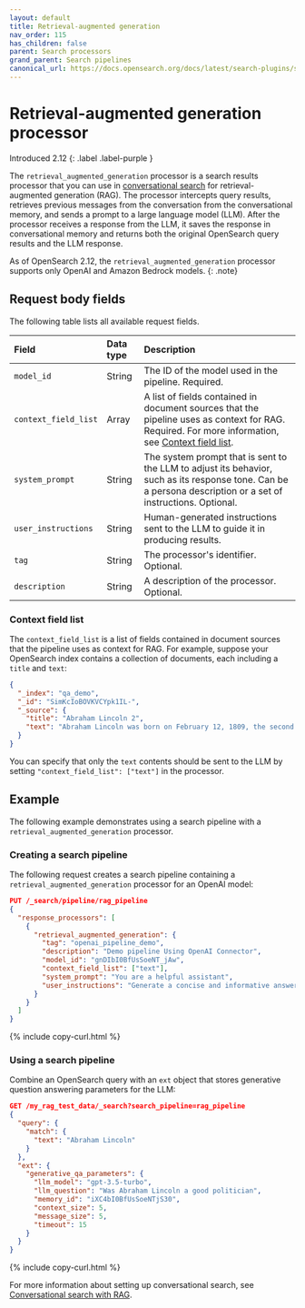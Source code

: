 ```yaml
---
layout: default
title: Retrieval-augmented generation
nav_order: 115
has_children: false
parent: Search processors
grand_parent: Search pipelines
canonical_url: https://docs.opensearch.org/docs/latest/search-plugins/search-pipelines/rag-processor/
---
```


# Retrieval-augmented generation processor
Introduced 2.12
{: .label .label-purple }

The `retrieval_augmented_generation` processor is a search results processor that you can use in [conversational search]({{site.url}}{{site.baseurl}}/search-plugins/conversational-search/) for retrieval-augmented generation (RAG). The processor intercepts query results, retrieves previous messages from the conversation from the conversational memory, and sends a prompt to a large language model (LLM). After the processor receives a response from the LLM, it saves the response in conversational memory and returns both the original OpenSearch query results and the LLM response.

As of OpenSearch 2.12, the `retrieval_augmented_generation` processor supports only OpenAI and Amazon Bedrock models.
{: .note}

## Request body fields

The following table lists all available request fields.

Field | Data type | Description
:--- | :--- | :---
`model_id` | String | The ID of the model used in the pipeline. Required.
`context_field_list` | Array | A list of fields contained in document sources that the pipeline uses as context for RAG. Required. For more information, see [Context field list](#context-field-list). 
`system_prompt` | String | The system prompt that is sent to the LLM to adjust its behavior, such as its response tone. Can be a persona description or a set of instructions. Optional.
`user_instructions` | String | Human-generated instructions sent to the LLM to guide it in producing results. 
`tag` | String | The processor's identifier. Optional.
`description` | String | A description of the processor. Optional.

### Context field list

The `context_field_list` is a list of fields contained in document sources that the pipeline uses as context for RAG. For example, suppose your OpenSearch index contains a collection of documents, each including a `title` and `text`:

```json
{
  "_index": "qa_demo",
  "_id": "SimKcIoBOVKVCYpk1IL-",
  "_source": {
    "title": "Abraham Lincoln 2",
    "text": "Abraham Lincoln was born on February 12, 1809, the second child of Thomas Lincoln and Nancy Hanks Lincoln, in a log cabin on Sinking Spring Farm near Hodgenville, Kentucky.[2] He was a descendant of Samuel Lincoln, an Englishman who migrated from Hingham, Norfolk, to its namesake, Hingham, Massachusetts, in 1638. The family then migrated west, passing through New Jersey, Pennsylvania, and Virginia.[3] Lincoln was also a descendant of the Harrison family of Virginia; his paternal grandfather and namesake, Captain Abraham Lincoln and wife Bathsheba (née Herring) moved the family from Virginia to Jefferson County, Kentucky.[b] The captain was killed in an Indian raid in 1786.[5] His children, including eight-year-old Thomas, Abraham's father, witnessed the attack.[6][c] Thomas then worked at odd jobs in Kentucky and Tennessee before the family settled in Hardin County, Kentucky, in the early 1800s.[6]\n"
  }
}
```

You can specify that only the `text` contents should be sent to the LLM by setting `"context_field_list": ["text"]` in the processor. 

## Example 

The following example demonstrates using a search pipeline with a `retrieval_augmented_generation` processor. 

### Creating a search pipeline 

The following request creates a search pipeline containing a `retrieval_augmented_generation` processor for an OpenAI model:

```json
PUT /_search/pipeline/rag_pipeline
{
  "response_processors": [
    {
      "retrieval_augmented_generation": {
        "tag": "openai_pipeline_demo",
        "description": "Demo pipeline Using OpenAI Connector",
        "model_id": "gnDIbI0BfUsSoeNT_jAw",
        "context_field_list": ["text"],
        "system_prompt": "You are a helpful assistant",
        "user_instructions": "Generate a concise and informative answer in less than 100 words for the given question"
      }
    }
  ]
}
```
{% include copy-curl.html %}

### Using a search pipeline

Combine an OpenSearch query with an `ext` object that stores generative question answering parameters for the LLM:

```json
GET /my_rag_test_data/_search?search_pipeline=rag_pipeline
{
  "query": {
    "match": {
      "text": "Abraham Lincoln"
    }
  },
  "ext": {
    "generative_qa_parameters": {
      "llm_model": "gpt-3.5-turbo",
      "llm_question": "Was Abraham Lincoln a good politician",
      "memory_id": "iXC4bI0BfUsSoeNTjS30",
      "context_size": 5,
      "message_size": 5,
      "timeout": 15
    }
  }
}
```
{% include copy-curl.html %}

For more information about setting up conversational search, see [Conversational search with RAG]({{site.url}}{{site.baseurl}}/search-plugins/conversational-search/).
